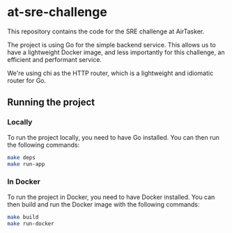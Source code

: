 # at-sre-challenge

This repository contains the code for the SRE challenge at AirTasker.

The project is using Go for the simple backend service. This allows us to have a lightweight Docker
image, and less importantly for this challenge, an efficient and performant service.

We're using chi as the HTTP router, which is a lightweight and idiomatic router for Go.

## Running the project

### Locally

To run the project locally, you need to have Go installed. You can then run the following commands:

```bash
make deps
make run-app
```

### In Docker
To run the project in Docker, you need to have Docker installed. You can then build and run the
Docker image with the following commands:

```bash
make build
make run-docker
```
